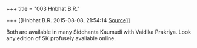 +++
title = "003 Hnbhat B.R."

+++
[[Hnbhat B.R.	2015-08-08, 21:54:14 [Source](https://groups.google.com/g/samskrita/c/sEGRbtNPTzc)]]



Both are available in many Siddhanta Kaumudi with Vaidika Prakriya. Look any edition of SK profusely available online.

